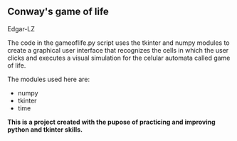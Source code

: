 ## Conway's game of life
Edgar-LZ

The code in the gameoflife.py script uses the tkinter and numpy modules to
create a graphical user interface that recognizes the cells in which the user
clicks and executes a visual simulation for the celular automata called 
game of life.

The modules used here are:
* numpy
* tkinter
* time

**This is a project created with the pupose of practicing and improving
python and tkinter skills.**


